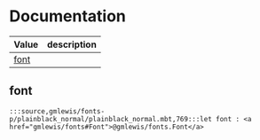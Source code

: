 # Documentation
|Value|description|
|---|---|
|[font](#font)||

## font

```moonbit
:::source,gmlewis/fonts-p/plainblack_normal/plainblack_normal.mbt,769:::let font : <a href="gmlewis/fonts#Font">@gmlewis/fonts.Font</a>
```

